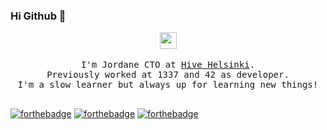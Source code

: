 ### Hi Github 👋
<p align="center">
  <img src="https://user-images.githubusercontent.com/5679180/79618120-0daffb80-80be-11ea-819e-d2b0fa904d07.gif" width="27px">
  <br><br>
  <samp>
I'm Jordane CTO at <a href="https://www.hive.fi">Hive Helsinki</a>.<br> Previously worked at 1337 and 42 as developer.<br>I'm a slow learner but always up for learning new things!<br><br> 
</samp>


[![forthebadge](https://img.shields.io/badge/facebook-follow%20me-%231877F2.svg?&style=for-the-badge&logo=facebook)](https://www.facebook.com/angelo.gengo.3/)
[![forthebadge](https://img.shields.io/badge/instagram-follow%20me-%23E4405F.svg?&style=for-the-badge&logo=instagram)](https://instagram.com/jordane_gengo)
[![forthebadge](https://img.shields.io/badge/linkedin-follow%20me-%230077B5.svg?&style=for-the-badge&logo=linkedin)](https://www.linkedin.com/in/jordane-angelo-gengo-388626137/)
</p>
